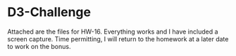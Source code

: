 # D3-Challenge

Attached are the files for HW-16.  Everything works and I have included a screen capture.  Time permitting, I will return to the homework at a later date to work on the bonus.
